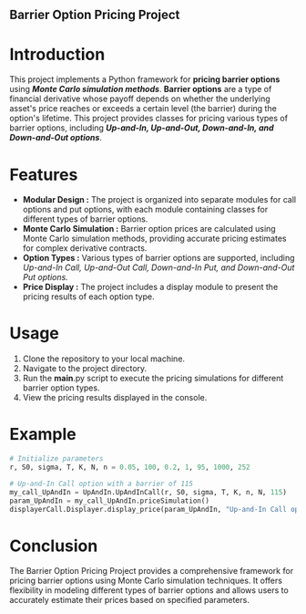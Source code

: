## Barrier Option Pricing Project
# Introduction
This project implements a Python framework for **pricing barrier options** using ***Monte Carlo simulation methods***. 
**Barrier options** are a type of financial derivative whose payoff depends on whether the underlying asset's price reaches or exceeds a certain level (the barrier) during the option's lifetime. 
This project provides classes for pricing various types of barrier options, including ***Up-and-In, Up-and-Out, Down-and-In, and Down-and-Out options***.

# Features
- **Modular Design :** The project is organized into separate modules for call options and put options, with each module containing classes for different types of barrier options.
- **Monte Carlo Simulation :** Barrier option prices are calculated using Monte Carlo simulation methods, providing accurate pricing estimates for complex derivative contracts.
- **Option Types :** Various types of barrier options are supported, including *Up-and-In Call, Up-and-Out Call, Down-and-In Put, and Down-and-Out Put options.*
- **Price Display :** The project includes a display module to present the pricing results of each option type.

# Usage
1. Clone the repository to your local machine.
2. Navigate to the project directory.
3. Run the __main__.py script to execute the pricing simulations for different barrier option types.
4. View the pricing results displayed in the console.

 # Example
```python
# Initialize parameters
r, S0, sigma, T, K, N, n = 0.05, 100, 0.2, 1, 95, 1000, 252

# Up-and-In Call option with a barrier of 115
my_call_UpAndIn = UpAndIn.UpAndInCall(r, S0, sigma, T, K, n, N, 115)
param_UpAndIn = my_call_UpAndIn.priceSimulation()
displayerCall.Displayer.display_price(param_UpAndIn, "Up-and-In Call option")

```
# Conclusion 
The Barrier Option Pricing Project provides a comprehensive framework for pricing barrier options using Monte Carlo simulation techniques. 
It offers flexibility in modeling different types of barrier options and allows users to accurately estimate their prices based on specified parameters.
